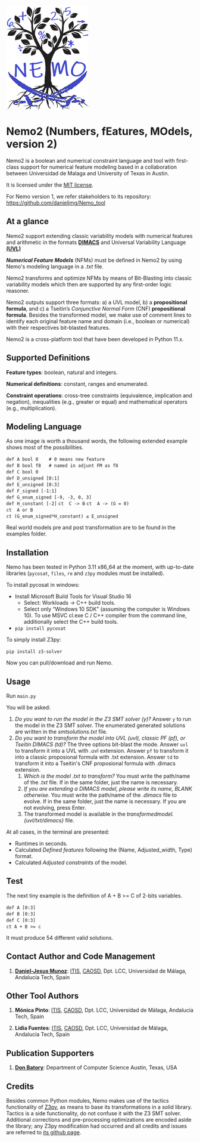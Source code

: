![NEMO2_LOGO](https://raw.githubusercontent.com/danieljmg/Nemo2_tool/main/nemo2logo.png)

# Nemo2 (Numbers, fEatures, MOdels, version 2)

Nemo2 is a boolean and numerical constraint language and tool with first-class support for numerical feature modeling based in a collaboration between Universidad de Malaga and University of Texas in Austin.

It is licensed under the [MIT license](https://github.com/danieljmg/Nemo2_tool/blob/master/LICENSE.txt).

For Nemo version 1, we refer stakeholders to its repository: https://github.com/danieljmg/Nemo_tool


## At a glance

Nemo2 support extending classic variability models with numerical features and arithmetic in the formats [**DIMACS**](https://logic.pdmi.ras.ru/~basolver/dimacs.html) and Universal Variability Language [**(UVL)**](https://leopard.tu-braunschweig.de/servlets/MCRFileNodeServlet/dbbs_derivate_00047673/Engelhardt_Thesis.pdf) 

***Numerical Feature Models*** (NFMs) must be defined in Nemo2 by using Nemo's modeling language in a *.txt* file.

Nemo2 transforms and optimize NFMs by means of Bit-Blasting into classic variability models which then are supported by any first-order logic reasoner.

Nemo2 outputs support three formats: a) a UVL model, b) a **propositional formula**, and c) a Tseitin’s *Conjunctive Normal Form* (CNF) **propositional formula**. 
Besides the transformed model, we make use of comment lines to identify each original feature name and domain (i.e., boolean or numerical) with their respectives bit-blasted features.

Nemo2 is a cross-platform tool that have been developed in Python 11.x.


## Supported Definitions

**Feature types**: boolean, natural and integers.

**Numerical definitions**: constant, ranges and enumerated.

**Constraint operations**: cross-tree constraints (equivalence, implication and negation), inequalities (e.g., greater or equal) and mathematical operators (e.g., multiplication). 



## Modeling Language

As one image is worth a thousand words, the following extended example shows most of the possibilities.

`def A bool 0    # 0 means new feature`  
`def B bool f8   # named in adjunt FM as f8`  
`def C bool 0`  
`def D_unsigned [0:1]`  
`def E_unsigned [0:3]`  
`def F_signed [-1:1]`  
`def G_enum_signed [-9, -3, 0, 3]`  
`def H_constant [-2]`
`ct  C -> B`
`ct  A -> (G = 0)`  
`ct  A or B`  
`ct (G_enum_signed*H_constant) ≤ E_unsigned`

Real world models pre and post transformation are to be found in the examples folder.



## Installation

Nemo has been tested in Python 3.11 x86_64 at the moment, with up-to-date libraries (`pycosat`, `files`,  `re` and `z3py` modules must be installed). 

To install pycosat in windows:

- Install Microsoft Build Tools for Visual Studio 16
  - Select: Workloads → C++ build tools.
  - Select only “Windows 10 SDK” (assuming the computer is Windows 10). To use MSVC cl.exe C / C++ compiler from the command line, additionally select the C++ build tools.
- `pip install pycosat`

To simply install Z3py:

`pip install z3-solver`

Now you can pull/download and run Nemo.



## Usage

Run `main.py`

You will be asked:

1. *Do you want to run the model in the Z3 SMT solver (y)?* Answer `y` to run the model in the Z3 SMT solver. The enumerated generated solutions are written in the *smtsolutions.txt* file.
2. *Do you want to transform the model into UVL (uvl), classic PF (pf), or Tseitin DIMACS (td)?* The three options bit-blast the mode. Answer `uvl` to transform it into a UVL with .uvl extension. Answer `pf` to transform it into a classic proposional formula with .txt extension. Answer `td` to transform it into a Tseitin's CNF proposional formula with .dimacs extension.
   1. *Which is the model .txt to transform?* You must write the path/name of the *.txt* file. If in the same folder, just the name is necessary.
   2. *If you are extending a DIMACS model, please write its name, BLANK otherwise*. You must write the path/name of the *.dimacs* file to evolve. If in the same folder, just the name is necessary. If you are not evolving, press Enter.
   3. The transformed model is available in the *transformedmodel.{uvl/txt/dimacs}* file.

At all cases, in the terminal are presented:

- Runtimes in seconds.
- Calculated *Defined features* following the (Name, Adjusted_width, Type) format.
- Calculated *Adjusted constraints* of the model.



## Test

The next tiny example is the definition of A + B >= C of 2-bits variables.

`def A [0:3]`  
`def B [0:3] `  
`def C [0:3]`  
`ct A + B >= c`

It must produce 54 different valid solutions.



## Contact Author and Code Management

1. **[Daniel-Jesus Munoz](https://github.com/danieljmg)**: [ITIS](https://www.uma.es/institutos-uma/info/118460/instituto-de-tecnologias-e-ingenieria-del-software/), [CAOSD](http://caosd.lcc.uma.es/), Dpt. LCC, Universidad de Málaga, Andalucía Tech, Spain

## Other Tool Authors

1. **Mónica Pinto**: [ITIS](https://www.uma.es/institutos-uma/info/118460/instituto-de-tecnologias-e-ingenieria-del-software/), [CAOSD](http://caosd.lcc.uma.es/), Dpt. LCC, Universidad de Málaga, Andalucía Tech, Spain

2. **Lidia Fuentes**: [ITIS](https://www.uma.es/institutos-uma/info/118460/instituto-de-tecnologias-e-ingenieria-del-software/), [CAOSD](http://caosd.lcc.uma.es/), Dpt. LCC, Universidad de Málaga, Andalucía Tech, Spain

## Publication Supporters

1. **[Don Batory](https://www.cs.utexas.edu/~dsb/)**: Department of Computer Science Austin, Texas, USA


   
## Credits

Besides common Python modules, Nemo makes use of the tactics functionality of [Z3py](https://github.com/Z3Prover), as means to base its transformations in a solid library. Tactics is a side functionality, do not confuse it with the Z3 SMT solver. Additional corrections and pre-processing optimizations are encoded aside the library; any Z3py modification had occurred and all credits and issues are referred to [its github page](https://github.com/Z3Prover/z3). 
